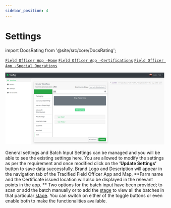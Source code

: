 ```yaml
---
sidebar_position: 4
---
```


# Settings


import DocsRating from '@site/src/core/DocsRating';

[`Field Officer App -Home`](../FOapp/home) [`Field Officer App -Certifications`](../FOapp/certificates) [`Field Officer App -Special Operations`](../FOapp/Field%20Officer%20App#special-operations)


![MarineGEO circle logo](../../static/img/config18.png "MarineGEO logo")

General settings and Batch Input Settings can be managed and you will be able to see the existing settings here. You are allowed to modify the settings as per the requirement and once modified click on the **‘Update Settings’** button to save data successfully.
Brand Logo and Description will appear in the navigation tab of the Tracified Field Officer App and Map, **Farm name and the Certificate issued location will also be displayed in the relevant points in the app. **
Two options for the batch input have been provided; to scan or add the batch manually or to add the [stage](../intro#stage) to view all the batches in that particular [stage](../intro#stage). You can switch on either of the toggle buttons or even enable both to make the functionalities available.

<DocsRating pageName="certificates"/>
